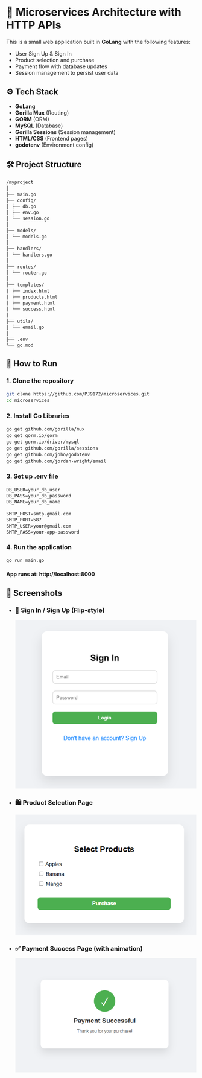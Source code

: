 # 🛒 Microservices Architecture with HTTP APIs

This is a small web application built in **GoLang** with the following features:
- User Sign Up & Sign In
- Product selection and purchase
- Payment flow with database updates
- Session management to persist user data


## ⚙️ Tech Stack

- **GoLang**
- **Gorilla Mux** (Routing)
- **GORM** (ORM)
- **MySQL** (Database)
- **Gorilla Sessions** (Session management)
- **HTML/CSS** (Frontend pages)
- **godotenv** (Environment config)



## 🛠️ Project Structure
```
/myproject 
│ 
├── main.go 
├── config/ 
│ ├── db.go 
│ ├── env.go 
│ └── session.go 
│ 
├── models/ 
│ └── models.go 
│ 
├── handlers/ 
│ └── handlers.go 
│ 
├── routes/ 
│ └── router.go 
│ 
├── templates/ 
│ ├── index.html 
│ ├── products.html 
│ ├── payment.html 
│ └── success.html 
│
├── utils/ 
│ └── email.go 
│
├── .env 
└── go.mod
```


## 📌 How to Run

### 1. Clone the repository

```bash
git clone https://github.com/PJ9172/microservices.git
cd microservices 
```
### 2. Install Go Libraries
``` bash
go get github.com/gorilla/mux
go get gorm.io/gorm
go get gorm.io/driver/mysql
go get github.com/gorilla/sessions
go get github.com/joho/godotenv
go get github.com/jordan-wright/email
```

### 3. Set up .env file
```
DB_USER=your_db_user
DB_PASS=your_db_password
DB_NAME=your_db_name

SMTP_HOST=smtp.gmail.com
SMTP_PORT=587
SMTP_USER=your@gmail.com
SMTP_PASS=your-app-password
```

### 4. Run the application
```bash
go run main.go
```
#### App runs at: http://localhost:8000


## 📸 Screenshots
- ### 🧾 Sign In / Sign Up (Flip-style)
    ![Sign-In Page](screenshots/signin.png) <br>

- ### 🛍️ Product Selection Page
    ![Products Page](screenshots/products.png)

- ### ✅ Payment Success Page (with animation)
    ![Products Page](screenshots/payment.png)

